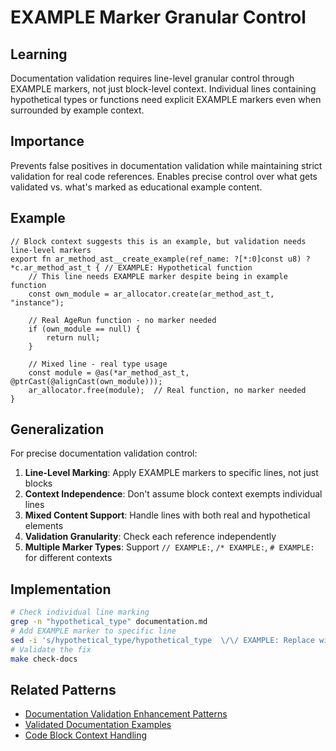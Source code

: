 # EXAMPLE Marker Granular Control

## Learning
Documentation validation requires line-level granular control through EXAMPLE markers, not just block-level context. Individual lines containing hypothetical types or functions need explicit EXAMPLE markers even when surrounded by example context.

## Importance
Prevents false positives in documentation validation while maintaining strict validation for real code references. Enables precise control over what gets validated vs. what's marked as educational example content.

## Example
```zig
// Block context suggests this is an example, but validation needs line-level markers
export fn ar_method_ast__create_example(ref_name: ?[*:0]const u8) ?*c.ar_method_ast_t { // EXAMPLE: Hypothetical function
    // This line needs EXAMPLE marker despite being in example function
    const own_module = ar_allocator.create(ar_method_ast_t, "instance"); 
    
    // Real AgeRun function - no marker needed
    if (own_module == null) {
        return null;
    }
    
    // Mixed line - real type usage
    const module = @as(*ar_method_ast_t, @ptrCast(@alignCast(own_module)));
    ar_allocator.free(module);  // Real function, no marker needed
}
```

## Generalization
For precise documentation validation control:

1. **Line-Level Marking**: Apply EXAMPLE markers to specific lines, not just blocks
2. **Context Independence**: Don't assume block context exempts individual lines
3. **Mixed Content Support**: Handle lines with both real and hypothetical elements
4. **Validation Granularity**: Check each reference independently
5. **Multiple Marker Types**: Support `// EXAMPLE:`, `/* EXAMPLE:`, `# EXAMPLE:` for different contexts

## Implementation
```bash
# Check individual line marking
grep -n "hypothetical_type" documentation.md
# Add EXAMPLE marker to specific line
sed -i 's/hypothetical_type/hypothetical_type  \/\/ EXAMPLE: Replace with real type/' documentation.md
# Validate the fix
make check-docs
```

## Related Patterns
- [Documentation Validation Enhancement Patterns](documentation-validation-enhancement-patterns.md)
- [Validated Documentation Examples](validated-documentation-examples.md)
- [Code Block Context Handling](code-block-context-handling.md)